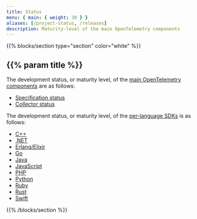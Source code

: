 ```yaml
---
title: Status
menu: { main: { weight: 30 } }
aliases: [/project-status, /releases]
description: Maturity-level of the main OpenTelemetry components
---
```


{{% blocks/section type="section" color="white" %}}

## {{% param title %}}

The development status, or maturity level, of the [main OpenTelemetry
components][main-comp] are as follows:


<div class="l-get-started-buttons">

- [Specification status](/docs/reference/specification/status/)
- [Collector status](/docs/collector/#status-and-releases)

</div>

The development status, or maturity level, of the [per-language SDKs](/docs/instrumentation/) is as follows:
<div class="l-primary-buttons mt-5">

- [C++](/docs/instrumentation/cpp/#status-and-releases) 
- [.NET](/docs/instrumentation/net/#status-and-releases) 
- [Erlang/Elixir](/docs/instrumentation/erlang/#status-and-releases) 
- [Go](/docs/instrumentation/go/#status-and-releases) 
- [Java](/docs/instrumentation/java/#status-and-releases) 
- [JavaScript](/docs/instrumentation/js/#status-and-releases) 
- [PHP](/docs/instrumentation/php/#status-and-releases) 
- [Python](/docs/instrumentation/python/#status-and-releases) 
- [Ruby](/docs/instrumentation/ruby/#status-and-releases) 
- [Rust](/docs/instrumentation/rust/#status-and-releases) 
- [Swift](/docs/instrumentation/swift/#status-and-releases) 

</div>


[main-comp]: /docs/concepts/components/

{{% /blocks/section %}}
